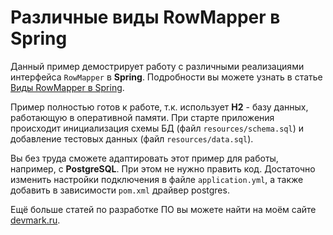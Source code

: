 # Различные виды RowMapper в Spring

Данный пример демострирует работу с различными реализациями интерфейса `RowMapper` в **Spring**. Подробности вы можете узнать в статье [Виды RowMapper в Spring](https://devmark.ru/article/spring-row-mapper).

Пример полностью готов к работе, т.к. использует **H2** - базу данных, работающую в оперативной памяти.
При старте приложения происходит инициализация схемы БД (файл `resources/schema.sql`) и добавление тестовых данных (файл `resources/data.sql`).

Вы без труда сможете адаптировать этот пример для работы, например, с **PostgreSQL**. При этом не нужно править код. Достаточно изменить настройки подключения в файле `application.yml`, а также добавить в зависимости `pom.xml` драйвер postgres.

Ещё больше статей по разработке ПО вы можете найти на моём сайте [devmark.ru](https://devmark.ru/).
